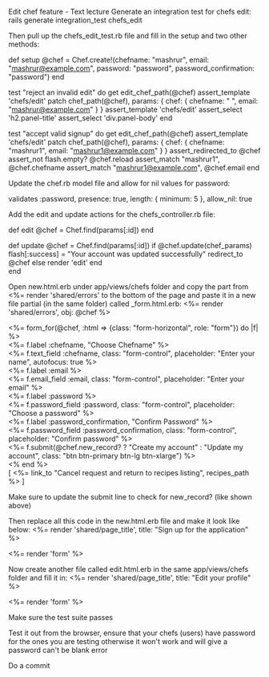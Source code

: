 Edit chef feature - Text lecture
Generate an integration test for chefs edit:
rails generate integration_test chefs_edit

Then pull up the chefs_edit_test.rb file and fill in the setup and two other methods:

  def setup
   @chef = Chef.create!(chefname: "mashrur", 
                      email: "mashrur@example.com",
                          password: "password", 
                          password_confirmation: "password")
  end
  
  test "reject an invalid edit" do
    get edit_chef_path(@chef)
    assert_template 'chefs/edit'
    patch chef_path(@chef), params: { chef: { chefname: " ", 
                              email: "mashrur@example.com" } }
    assert_template 'chefs/edit'
    assert_select 'h2.panel-title'
    assert_select 'div.panel-body'
  end
  
  test "accept valid signup" do
    get edit_chef_path(@chef)
    assert_template 'chefs/edit'
    patch chef_path(@chef), params: { chef: { chefname: "mashrur1", 
                                email: "mashrur1@example.com" } }
    assert_redirected_to @chef
    assert_not flash.empty?
    @chef.reload
    assert_match "mashrur1", @chef.chefname
    assert_match "mashrur1@example.com", @chef.email
  end

Update the chef.rb model file and allow for nil values for password:

validates :password, presence: true, length: { minimum: 5 }, allow_nil: true

Add the edit and update actions for the chefs_controller.rb file:

  def edit
    @chef = Chef.find(params[:id])
  end
  
  def update
    @chef = Chef.find(params[:id])
    if @chef.update(chef_params)
      flash[:success] = "Your account was updated successfully"
      redirect_to @chef
    else
      render 'edit'
    end  
  end

Open new.html.erb under app/views/chefs folder and copy the part from <%= render 'shared/errors' to the bottom of the page and paste it in a new file partial (in the same folder) called _form.html.erb:
<%= render 'shared/errors', obj: @chef %>

<div class="row">
  <div class="col-md-12">
    <%= form_for(@chef, :html => {class: "form-horizontal", 
                                      role: "form"}) do |f| %>
      <div class="form-group">
        <div class="control-label col-md-2">
          <%= f.label :chefname, "Choose Chefname" %>
        </div>
        <div class="col-md-8">
          <%= f.text_field :chefname, class: "form-control", 
              placeholder: "Enter your name", autofocus: true %>
        </div>
      </div>
      <div class="form-group">
        <div class="control-label col-md-2">
          <%= f.label :email %>
        </div>
        <div class="col-md-8">
          <%= f.email_field :email, class: "form-control", 
                                placeholder: "Enter your email" %>
        </div>
      </div>
      <div class="form-group">
        <div class="control-label col-md-2">
          <%= f.label :password %>
        </div>
        <div class="col-md-8">
          <%= f.password_field :password, class: "form-control", 
                              placeholder: "Choose a password" %>
        </div>
      </div>
      <div class="form-group">
        <div class="control-label col-md-2">
          <%= f.label :password_confirmation, "Confirm Password" %>
        </div>
        <div class="col-md-8">
          <%= f.password_field :password_confirmation, 
            class: "form-control", placeholder: "Confirm password" %>
        </div>
      </div>
      <div class="form-group">
        <div class="col-md-offset-2 col-md-10">
<%= f.submit(@chef.new_record? ? "Create my account" : "Update my account", 
                            class: "btn btn-primary btn-lg btn-xlarge") %>
        </div>
      </div>
    <% end %>
    <div class="col-md-4 col-md-offset-4 colormatch">
      [ <%= link_to "Cancel request and return to recipes listing", 
                                                recipes_path %> ]
    </div>
  </div>
</div>

Make sure to update the submit line to check for new_record? (like shown above)

Then replace all this code in the new.html.erb file and make it look like below:
<%= render 'shared/page_title', title: "Sign up for the application" %>

<%= render 'form' %>

Now create another file called edit.html.erb in the same app/views/chefs folder and fill it in:
<%= render 'shared/page_title', title: "Edit your profile" %>

<%= render 'form' %>

Make sure the test suite passes

Test it out from the browser, ensure that your chefs (users) have password for the ones you are testing otherwise it won't work and will give a password can't be blank error

Do a commit